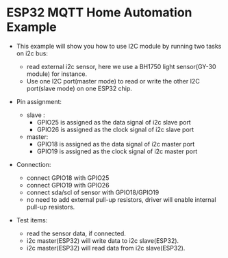 # ESP32 MQTT Home Automation Example


* This example will show you how to use I2C module by running two tasks on i2c bus:
 
    * read external i2c sensor, here we use a BH1750 light sensor(GY-30 module) for instance.
    * Use one I2C port(master mode) to read or write the other I2C port(slave mode) on one ESP32 chip.
 
* Pin assignment:
 
    * slave :
        * GPIO25 is assigned as the data signal of i2c slave port
        * GPIO26 is assigned as the clock signal of i2c slave port
    * master:
        * GPIO18 is assigned as the data signal of i2c master port
        * GPIO19 is assigned as the clock signal of i2c master port
 
* Connection:
 
    * connect GPIO18 with GPIO25
    * connect GPIO19 with GPIO26
    * connect sda/scl of sensor with GPIO18/GPIO19
    * no need to add external pull-up resistors, driver will enable internal pull-up resistors.
 
* Test items:
 
    * read the sensor data, if connected.
    * i2c master(ESP32) will write data to i2c slave(ESP32).
    * i2c master(ESP32) will read data from i2c slave(ESP32).

